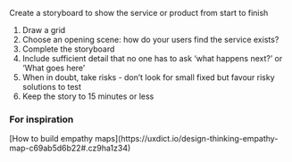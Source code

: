 Create a storyboard to show the service or product from start to finish

<ol><li>Draw a grid</li>
<li>Choose an opening scene: how do your users find the service exists?</li>
<li>Complete the storyboard</li>
<li>Include sufficient detail that no one has to ask ‘what happens next?’ or ‘What goes here’</li>
<li>When in doubt, take risks - don’t look for small fixed but favour risky solutions to test</li>
<li>Keep the story to 15 minutes or less </li></ol>

<h3>For inspiration</h3>
[How to build empathy maps](https://uxdict.io/design-thinking-empathy-map-c69ab5d6b22#.cz9ha1z34)
